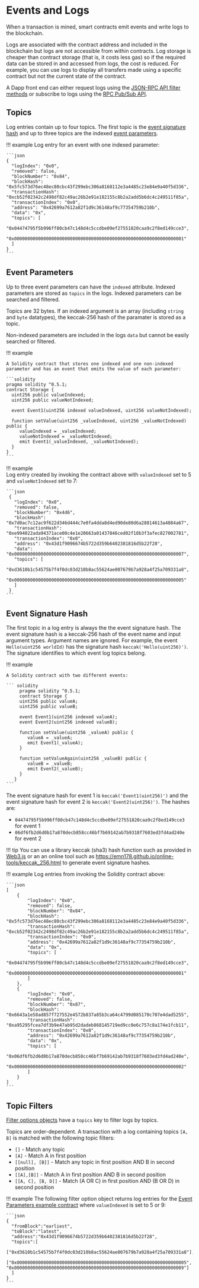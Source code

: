 # Events and Logs

When a transaction is mined, smart contracts emit events and write logs to the blockchain.  

Logs are associated with the contract address and included in the blockchain but logs are not accessible 
from within contracts. Log storage is cheaper than contract storage (that is, it costs less gas) so if the required data can 
be stored in and accessed from logs, the cost is reduced. For example, you can use logs to display all 
transfers made using a specific contract but not the current state of the contract. 

A Dapp front end can either request logs using the [JSON-RPC API filter methods](Accessing-Logs-Using-JSON-RPC.md) 
or subscribe to logs using the [RPC Pub/Sub API](../Pantheon-API/RPC-PubSub.md#logs). 

## Topics 

Log entries contain up to four topics. The first topic is the [event signature hash](#event-signature-hash) and up to three topics 
are the indexed [event parameters](#event-parameters). 

!!! example 
    Log entry for an event with one indexed parameter: 

    ```json
    {
      "logIndex": "0x0",
      "removed": false,
      "blockNumber": "0x84",
      "blockHash": "0x5fc573d76ec48ec80cbc43f299ebc306a8168112e3a4485c23e84e9a40f5d336",
      "transactionHash": "0xcb52f02342c2498df82c49ac26b2e91e182155c8b2a2add5b6dc4c249511f85a",
      "transactionIndex": "0x0",
      "address": "0x42699a7612a82f1d9c36148af9c77354759b210b",
      "data": "0x",
      "topics": [
        "0x04474795f5b996ff80cb47c148d4c5ccdbe09ef27551820caa9c2f8ed149cce3",
        "0x0000000000000000000000000000000000000000000000000000000000000001"
      ]
    }
    ```

## Event Parameters

Up to three event parameters can have the `indexed` attribute. Indexed parameters are stored as `topics` 
in the logs. Indexed parameters can be searched and filtered.

Topics are 32 bytes. If an indexed argument is an array (including `string` and `byte` datatypes), 
the keccak-256 hash of the paramater is stored as a topic. 

Non-indexed parameters are included in the logs `data` but cannot be easily searched or filtered. 

!!! example 

    A Solidity contract that stores one indexed and one non-indexed parameter and has an event that emits the value of each parameter: 

    ```solidity
    pragma solidity ^0.5.1;
    contract Storage {
	  uint256 public valueIndexed;
	  uint256 public valueNotIndexed;

	  event Event1(uint256 indexed valueIndexed, uint256 valueNotIndexed);

	  function setValue(uint256 _valueIndexed, uint256 _valueNotIndexed) public {
    	 valueIndexed = _valueIndexed;
    	 valueNotIndexed = _valueNotIndexed;
    	 emit Event1(_valueIndexed, _valueNotIndexed); 
	  }
    }
    ```

!!! example   
    Log entry created by invoking the contract above with `valueIndexed` set to 5 and `valueNotIndexed` set to 7:  

    ```json
     {
       "logIndex": "0x0",
       "removed": false,
       "blockNumber": "0x4d6",
       "blockHash": "0x7d0ac7c12ac9f622d346d444c7e0fa4dda8d4ed90de80d6a28814613a4884a67",
       "transactionHash": "0xe994022ada94371ace00c4e1e20663a01437846ced02f18b3f3afec827002781",
       "transactionIndex": "0x0",
       "address": "0x43d1f9096674b5722d359b6402381816d5b22f28",
       "data": "0x0000000000000000000000000000000000000000000000000000000000000007",
       "topics": [
        "0xd3610b1c54575b7f4f0dc03d210b8ac55624ae007679b7a928a4f25a709331a8",
        "0x0000000000000000000000000000000000000000000000000000000000000005"
       ]
     }
    ```

## Event Signature Hash

The first topic in a log entry is always the the event signature hash. The event signature hash is a keccak-256
hash of the event name and input argument types. Argument names are ignored. For example, the event `Hello(uint256 worldId)` 
has the signature hash `keccak('Hello(uint256)')`. The signature identifies to which event log topics belong. 

!!! example
    
    A Solidity contract with two different events: 

    ``` solidity	
	     pragma solidity ^0.5.1;
         contract Storage {
  	     uint256 public valueA;
         uint256 public valueB;
  
  	     event Event1(uint256 indexed valueA);
  	     event Event2(uint256 indexed valueB);
  
  	     function setValue(uint256 _valueA) public {
      	    valueA = _valueA;
      	    emit Event1(_valueA); 
  	     }
  	
  	     function setValueAgain(uint256 _valueB) public {
      	    valueB = _valueB;
      	    emit Event2(_valueB); 
  	     }
       } 
    ```

The event signature hash for event 1 is `keccak('Event1(uint256)')` and the event signature hash for event 
2 is `keccak('Event2(uint256)')`. The hashes are: 

* `04474795f5b996ff80cb47c148d4c5ccdbe09ef27551820caa9c2f8ed149cce3` for event 1  
* `06df6fb2d6d0b17a870decb858cc46bf7b69142ab7b9318f7603ed3fd4ad240e` for event 2

!!! tip
    You can use a library keccak (sha3) hash function such as provided in [Web3.js](https://github.com/ethereum/wiki/wiki/JavaScript-API#web3sha3)
    or an an online tool such as https://emn178.github.io/online-tools/keccak_256.html to generate event signature hashes. 

!!! example
    Log entries from invoking the Solidity contract above:  

    ```json
    [
        {
            "logIndex": "0x0",
            "removed": false,
            "blockNumber": "0x84",
            "blockHash": "0x5fc573d76ec48ec80cbc43f299ebc306a8168112e3a4485c23e84e9a40f5d336",
            "transactionHash": "0xcb52f02342c2498df82c49ac26b2e91e182155c8b2a2add5b6dc4c249511f85a",
            "transactionIndex": "0x0",
            "address": "0x42699a7612a82f1d9c36148af9c77354759b210b",
            "data": "0x",
            "topics": [
                "0x04474795f5b996ff80cb47c148d4c5ccdbe09ef27551820caa9c2f8ed149cce3",
                "0x0000000000000000000000000000000000000000000000000000000000000001"
            ]
        },
        {
            "logIndex": "0x0",
            "removed": false,
            "blockNumber": "0x87",
            "blockHash": "0x6643a1e58ad857f727552e4572b837a85b3ca64c4799d085170c707e4dad5255",
            "transactionHash": "0xa95295fcea7df3b9e47ab95d2dadeb868145719ed9cc0e6c757c8a174e1fcb11",
            "transactionIndex": "0x0",
            "address": "0x42699a7612a82f1d9c36148af9c77354759b210b",
            "data": "0x",
            "topics": [
                "0x06df6fb2d6d0b17a870decb858cc46bf7b69142ab7b9318f7603ed3fd4ad240e",
                "0x0000000000000000000000000000000000000000000000000000000000000002"
            ]
        }
    ]
    ```

## Topic Filters

[Filter options objects](../Reference/Pantheon-API-Objects.md#filter-options-object) have a `topics` key to filter logs by topics. 

Topics are order-dependent. A transaction with a log containing topics `[A, B]` is matched with the following topic filters:

* `[]` - Match any topic
* `[A]` - Match A in first position 
* `[[null], [B]]` - Match any topic in first position AND B in second position
* `[[A],[B]]` - Match A in first position AND B in second position
* `[[A, C], [B, D]]` - Match (A OR C) in first position AND (B OR D) in second position 



!!! example
    The following filter option object returns log entries for the [Event Parameters example contract](#event-parameters) where `valueIndexed` is set to 
    5 or 9: 

    ```json
    {
      "fromBlock":"earliest", 
      "toBlock":"latest", 
      "address":"0x43d1f9096674b5722d359b6402381816d5b22f28",
      "topics":[
       ["0xd3610b1c54575b7f4f0dc03d210b8ac55624ae007679b7a928a4f25a709331a8"], 
       ["0x0000000000000000000000000000000000000000000000000000000000000005", "0x0000000000000000000000000000000000000000000000000000000000000009"]
      ]
    }
    ```


